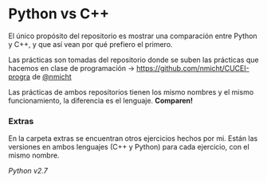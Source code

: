 Python vs C++
=========

El único propósito del repositorio es mostrar una comparación entre Python y C++, y que así vean por qué prefiero el primero.

Las prácticas son tomadas del repositorio donde se suben las prácticas que hacemos en clase de programación -> https://github.com/nmicht/CUCEI-progra de [@nmicht](https://github.com/nmicht)

Las prácticas de ambos repositorios tienen los mismo nombres y el mismo funcionamiento, la diferencia es el lenguaje. **Comparen!**

### Extras
En la carpeta extras se encuentran otros ejercicios hechos por mi. Están las versiones en ambos lenguajes (C++ y Python) para cada ejercicio, con el mismo nombre.


_Python v2.7_